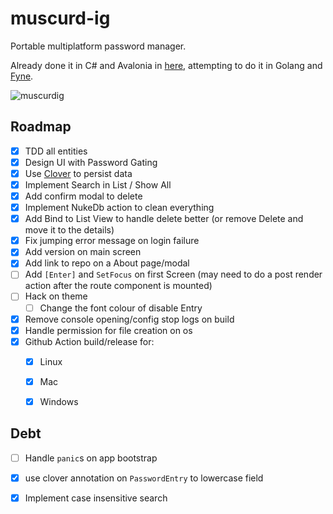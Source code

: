 # muscurd-ig
Portable multiplatform password manager.

Already done it in C# and Avalonia in [here](https://github.com/vikkio88/muscurd-i), attempting to do it in Golang and [Fyne](https://fyne.io/).

![muscurdig](https://github.com/vikkio88/muscurd-ig/assets/248805/65588440-c687-4fe8-bd9c-ecefe7e0a89b)


## Roadmap
- [x] TDD all entities
- [x] Design UI with Password Gating
- [x] Use [Clover](https://github.com/ostafen/clover) to persist data
- [x] Implement Search in List / Show All
- [x] Add confirm modal to delete
- [x] Implement NukeDb action to clean everything
- [x] Add Bind to List View to handle delete better (or remove Delete and move it to the details)
- [x] Fix jumping error message on login failure
- [x] Add version on main screen
- [x] Add link to repo on a About page/modal
- [ ] Add `[Enter]` and `SetFocus` on first Screen (may need to do a post render action after the route component is mounted)
- [ ] Hack on theme
    - [ ] Change the font colour of disable Entry
- [x] Remove console opening/config stop logs on build
- [x] Handle permission for file creation on os
- [x] Github Action build/release for:
    - [x] Linux
    - [x] Mac
    - [x] Windows


## Debt
- [ ] Handle `panic`s on app bootstrap
- [x] use clover annotation on `PasswordEntry` to lowercase field
- [x] Implement case insensitive search

